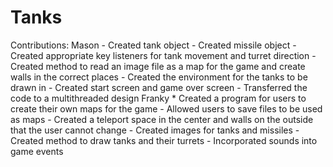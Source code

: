# Tanks

Contributions:
  Mason
    - Created tank object
    - Created missile object
    - Created appropriate key listeners for tank movement and turret direction
    - Created method to read an image file as a map for the game and create walls in the correct places
    - Created the environment for the tanks to be drawn in
    - Created start screen and game over screen
    - Transferred the code to a multithreaded design
  Franky
    * Created a program for users to create their own maps for the game
        - Allowed users to save files to be used as maps
        - Created a teleport space in the center and walls on the outside that the user cannot change
    - Created images for tanks and missiles
    - Created method to draw tanks and their turrets
    - Incorporated sounds into game events
